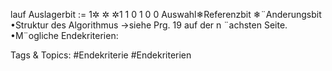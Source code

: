 lauf
Auslagerbit := 1✲ ✲ ✲1 1 0 1 0 0 Auswahl❄Referenzbit
❄¨Anderungsbit
•Struktur des Algorithmus →siehe Prg. 19 auf der n ¨achsten Seite.
•M¨ogliche Endekriterien:

   Tags & Topics:
   #Endekriterie
   #Endekriterien